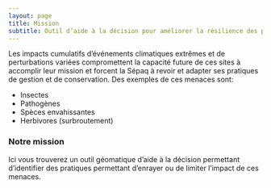 ```yaml
---
layout: page
title: Mission
subtitle: Outil d’aide à la décision pour améliorer la résilience des parcs nationaux aux changements globaux
---
```


Les impacts cumulatifs d’événements climatiques extrêmes et de perturbations variées compromettent la capacité future de ces sites à accomplir leur mission et forcent la Sépaq à revoir et adapter ses pratiques de gestion et de conservation. Des exemples de ces menaces sont:

- Insectes
- Pathogènes
- Spèces envahissantes
- Herbivores (surbroutement)


### Notre mission

Ici vous trouverez un outil géomatique d’aide à la décision permettant d’identifier des pratiques permettant d’enrayer ou de limiter l’impact de ces menaces.
